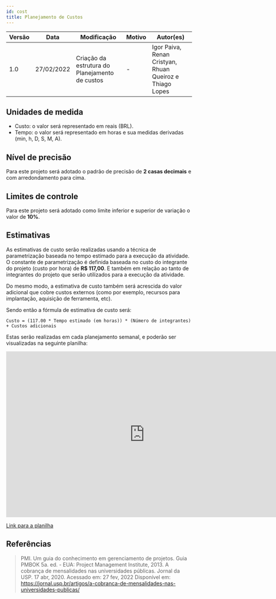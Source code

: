 ```yaml
---
id: cost
title: Planejamento de Custos
---
```


| Versão | Data       | Modificação                    | Motivo | Autor(es) |
| ------ | ---------- | ------------------------------ | ------ | ----- |
| 1.0    | 27/02/2022 | Criação da estrutura do Planejamento de custos | - | Igor Paiva, Renan Cristyan, Rhuan Queiroz e Thiago Lopes |


## Unidades de medida

- Custo: o valor será representado em reais (BRL).
- Tempo: o valor será representado em horas e sua medidas derivadas (min, h, D, S, M, A).

## Nível de precisão

Para este projeto será adotado o padrão de precisão de **2 casas decimais** e com arredondamento para cima.

## Limites de controle

Para este projeto será adotado como limite inferior e superior de variação o valor de **10%**.

## Estimativas

As estimativas de custo serão realizadas usando a técnica de parametrização baseada no tempo estimado para a execução da atividade. O constante de parametrização é definida baseada no custo do integrante do projeto (custo por hora) de **R$ 117,00**. E também em relação ao tanto de integrantes do projeto que serão utilizados para a execução da atividade.

Do mesmo modo, a estimativa de custo também será acrescida do valor adicional que cobre custos externos (como por exemplo, recursos para implantação, aquisição de ferramenta, etc).

Sendo então a fórmula de estimativa de custo será:

`Custo = (117.00 * Tempo estimado (em horas)) * (Número de integrantes) + Custos adicionais`

Estas serão realizadas em cada planejamento semanal, e poderão ser visualizadas na seguinte planilha:

<iframe width="750" height="450" frameborder="0" src="https://docs.google.com/spreadsheets/d/e/2PACX-1vTm6lOlUEmGtRzNXbT4_SaW2r6nhj353U2APGoiOgd-aAf4UUwa9HfdnnSVU_Psiq5FXtxTIxmJ-zC6/pubhtml?widget=true&amp;headers=false"></iframe>

[Link para a planilha](https://docs.google.com/spreadsheets/d/14Q73ZPFcaqDDG2ve7tXuiM3Zy-zvPgQoiZegk6xCboE/edit?usp=sharing)

## Referências

> PMI. Um guia do conhecimento em gerenciamento de projetos. Guia PMBOK 5a. ed. - EUA: Project Management Institute, 2013.
> A cobrança de mensalidades nas universidades públicas. Jornal da USP. 17 abr, 2020. Acessado em: 27 fev, 2022 Disponível em: https://jornal.usp.br/artigos/a-cobranca-de-mensalidades-nas-universidades-publicas/